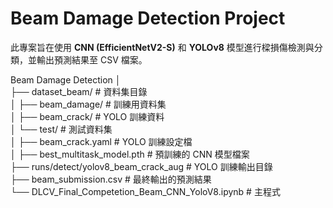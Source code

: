 # Beam Damage Detection Project

此專案旨在使用 **CNN (EfficientNetV2-S)** 和 **YOLOv8** 模型進行樑損傷檢測與分類，並輸出預測結果至 CSV 檔案。

Beam Damage Detection
│                                                                                                                                                                      
├── dataset_beam/                     # 資料集目錄                                                                                                                      
│   ├── beam_damage/                  # 訓練用資料集                                                                                                                    
│   ├── beam_crack/                   # YOLO 訓練資料                                                                                                                  
│   └── test/                         # 測試資料集                                                                                                                      
│
├── beam_crack.yaml                   # YOLO 訓練設定檔                                                                                                                 
│
├── best_multitask_model.pth          # 預訓練的 CNN 模型檔案                                                                                                           
├── runs/detect/yolov8_beam_crack_aug # YOLO 訓練輸出目錄                                                                                                               
├── beam_submission.csv               # 最終輸出的預測結果                                                                                                              
└── DLCV_Final_Competetion_Beam_CNN_YoloV8.ipynb # 主程式
